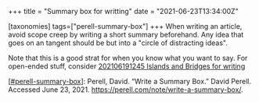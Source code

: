 +++
title = "Summary box for writting"
date = "2021-06-23T13:34:00Z"

[taxonomies]
tags=["perell-summary-box"]
+++
When writing an article, avoid scope creep by writing a short summary beforehand. Any idea that goes on an tangent should be but into a "circle of distracting ideas".

Note that this is a good strat for when you know what you want to say. For open-ended stuff, consider [202106191245 Islands and Bridges for writing](/blips/202106191245-islands-and-bridges-for-writing)


[[#perell-summary-box](/tags/perell-summary-box)]: Perell, David. “Write a Summary Box.” David Perell. Accessed June 23, 2021. https://perell.com/note/write-a-summary-box/.

